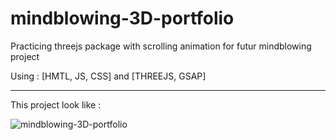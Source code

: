 # mindblowing-3D-portfolio

Practicing threejs package with scrolling animation for futur mindblowing project

Using : [HMTL, JS, CSS] and [THREEJS, GSAP]

---

This project look like : 

![mindblowing-3D-portfolio](https://user-images.githubusercontent.com/25286237/213016598-a66df133-756c-41ae-9131-d189f26aff02.gif)
